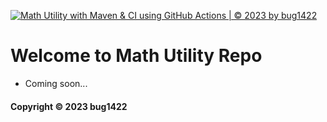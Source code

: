 [![Math Utility with Maven & CI using GitHub Actions | © 2023 by bug1422](https://github.com/bug1422/math-util-mvn-se1738/actions/workflows/math-util-ci.yml/badge.svg)](https://github.com/bug1422/math-util-mvn-se1738/actions/workflows/math-util-ci.yml)

# Welcome to Math Utility Repo
* Coming soon...
#### Copyright &#169; 2023 bug1422